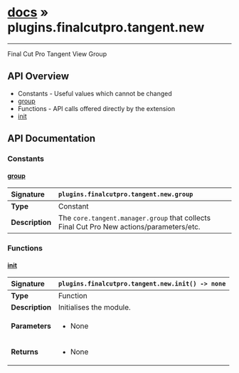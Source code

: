 # [docs](index.md) » plugins.finalcutpro.tangent.new
---

Final Cut Pro Tangent View Group

## API Overview
* Constants - Useful values which cannot be changed
 * [group](#group)
* Functions - API calls offered directly by the extension
 * [init](#init)

## API Documentation

### Constants

#### [group](#group)
| <span style="float: left;">**Signature**</span> | <span style="float: left;">`plugins.finalcutpro.tangent.new.group` </span>                                                          |
| -----------------------------------------------------|---------------------------------------------------------------------------------------------------------|
| **Type**                                             | Constant |
| **Description**                                      | The `core.tangent.manager.group` that collects Final Cut Pro New actions/parameters/etc. |

### Functions

#### [init](#init)
| <span style="float: left;">**Signature**</span> | <span style="float: left;">`plugins.finalcutpro.tangent.new.init() -> none` </span>                                                          |
| -----------------------------------------------------|---------------------------------------------------------------------------------------------------------|
| **Type**                                             | Function |
| **Description**                                      | Initialises the module. |
| **Parameters**                                       | <ul><li>None</li></ul> |
| **Returns**                                          | <ul><li>None</li></ul> |

